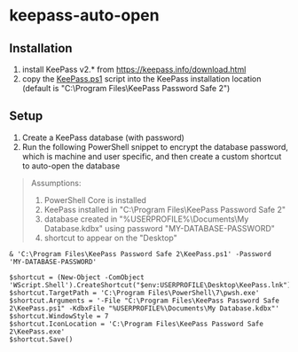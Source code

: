 # keepass-auto-open

## Installation
1. install KeePass v2.* from https://keepass.info/download.html 
2. copy the [KeePass.ps1](https://github.com/jonmartin136/keepass-auto-open/blob/main/KeePass.ps1) script into the KeePass installation location (default is "C:\Program Files\KeePass Password Safe 2")

## Setup
1. Create a KeePass database (with password)
2. Run the following PowerShell snippet to encrypt the database password, which is machine and user specific, and then create a custom shortcut to auto-open the database

> Assumptions:
> 1. PowerShell Core is installed
> 2. KeePass installed in "C:\Program Files\KeePass Password Safe 2" 
> 3. database created in "%USERPROFILE%\Documents\My Database.kdbx" using password "MY-DATABASE-PASSWORD"
> 4. shortcut to appear on the "Desktop"

```
& 'C:\Program Files\KeePass Password Safe 2\KeePass.ps1' -Password 'MY-DATABASE-PASSWORD'

$shortcut = (New-Object -ComObject 'WScript.Shell').CreateShortcut("$env:USERPROFILE\Desktop\KeePass.lnk")
$shortcut.TargetPath = 'C:\Program Files\PowerShell\7\pwsh.exe'
$shortcut.Arguments = '-File "C:\Program Files\KeePass Password Safe 2\KeePass.ps1" -KdbxFile "%USERPROFILE%\Documents\My Database.kdbx"'
$shortcut.WindowStyle = 7
$shortcut.IconLocation = 'C:\Program Files\KeePass Password Safe 2\KeePass.exe'
$shortcut.Save()
```

